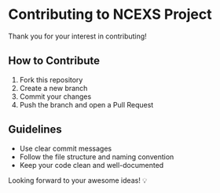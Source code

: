 # Contributing to NCEXS Project

Thank you for your interest in contributing!

## How to Contribute
1. Fork this repository
2. Create a new branch
3. Commit your changes
4. Push the branch and open a Pull Request

## Guidelines
- Use clear commit messages
- Follow the file structure and naming convention
- Keep your code clean and well-documented

Looking forward to your awesome ideas! 💡
